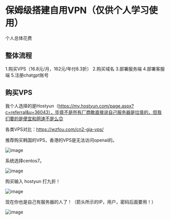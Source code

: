 # 保姆级搭建自用VPN（仅供个人学习使用）

个人总体花费

## 整体流程
1.购买VPS（16.8元/月，162元/年付8.3折）
2.购买域名
3.部署服务端
4.部署客服端
5.注册chatgpt账号

## 购买VPS
我个人选择的是Hostyun（https://my.hostyun.com/page.aspx?c=referral&u=36043），毕竟不是所有厂商敢直接说自己服务器是垃圾的，但我们要的是便宜和网速不是么😊

各类VPS对比：https://wzfou.com/cn2-gia-vps/

推荐购买韩国的VPS，香港的VPS是无法访问openai的。

![image](https://github.com/wuzhejia/vless-vpn-guide/assets/95853356/32202bb2-c2b2-47ed-a8b8-b60056b7daf9)

系统选择centos7。

![image](https://github.com/wuzhejia/vless-vpn-guide/assets/95853356/2170c9fb-c7b2-4872-a47b-563c5f31439e)

购买输入 hostyun 打九折！

![image](https://github.com/wuzhejia/vless-vpn-guide/assets/95853356/495e853b-7f1f-4e5e-aab3-f7c2751d2113)

现在你也是自己有服务器的人了！（箭头所示的IP，用户，密码后面要用！）

![image](https://github.com/wuzhejia/vless-vpn-guide/assets/95853356/c1ffe3b4-92cf-419f-b800-7ca3312325f7)
